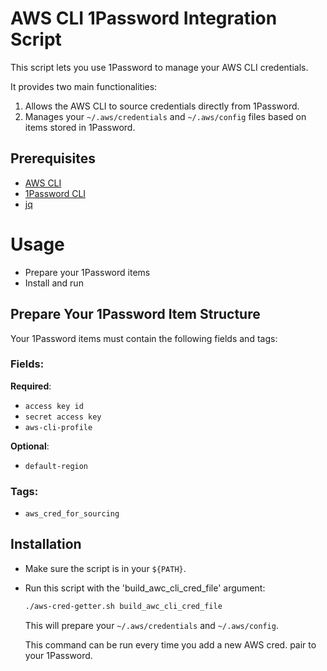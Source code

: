 # AWS CLI 1Password Integration Script

This script lets you use 1Password to manage your AWS CLI credentials.

It provides two main functionalities:

1. Allows the AWS CLI to source credentials directly from 1Password.
2. Manages your `~/.aws/credentials` and `~/.aws/config` files based on items stored in 1Password.

## Prerequisites

- [AWS CLI](https://docs.aws.amazon.com/cli/latest/userguide/getting-started-install.html)
- [1Password CLI](https://developer.1password.com/docs/cli/get-started/)
- [jq](https://jqlang.github.io/jq/download/)

# Usage
- Prepare your 1Password items
- Install and run

## Prepare Your 1Password Item Structure

Your 1Password items must contain the following fields and tags:

### Fields:
**Required**:
  - `access key id`
  - `secret access key`
  - `aws-cli-profile`

**Optional**:
  - `default-region`

### Tags:
- `aws_cred_for_sourcing`

## Installation

- Make sure the script is in your `${PATH}`.
- Run this script with the 'build_awc_cli_cred_file' argument:

   ```bash
   ./aws-cred-getter.sh build_awc_cli_cred_file
   ```

   This will prepare your `~/.aws/credentials` and `~/.aws/config`.

   This command can be run every time you add a new AWS cred. pair to your 1Password.


